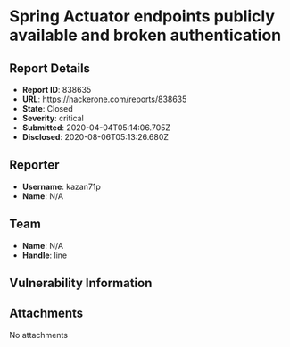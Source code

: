 # Spring Actuator endpoints publicly available and broken authentication

## Report Details
- **Report ID**: 838635
- **URL**: https://hackerone.com/reports/838635
- **State**: Closed
- **Severity**: critical
- **Submitted**: 2020-04-04T05:14:06.705Z
- **Disclosed**: 2020-08-06T05:13:26.680Z

## Reporter
- **Username**: kazan71p
- **Name**: N/A

## Team
- **Name**: N/A
- **Handle**: line

## Vulnerability Information


## Attachments
No attachments
